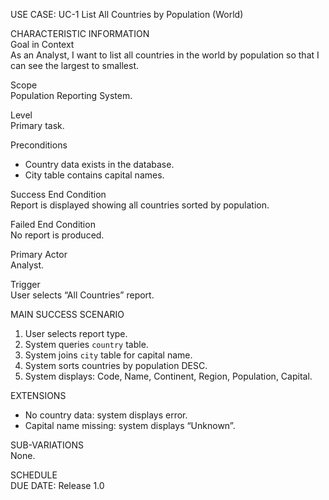 USE CASE: UC-1 List All Countries by Population (World)

CHARACTERISTIC INFORMATION  
Goal in Context  
As an Analyst, I want to list all countries in the world by population so that I can see the largest to smallest.

Scope  
Population Reporting System.

Level  
Primary task.

Preconditions
- Country data exists in the database.
- City table contains capital names.

Success End Condition  
Report is displayed showing all countries sorted by population.

Failed End Condition  
No report is produced.

Primary Actor  
Analyst.

Trigger  
User selects “All Countries” report.

MAIN SUCCESS SCENARIO
1. User selects report type.
2. System queries `country` table.
3. System joins `city` table for capital name.
4. System sorts countries by population DESC.
5. System displays: Code, Name, Continent, Region, Population, Capital.

EXTENSIONS
- No country data: system displays error.
- Capital name missing: system displays “Unknown”.

SUB-VARIATIONS  
None.

SCHEDULE  
DUE DATE: Release 1.0
